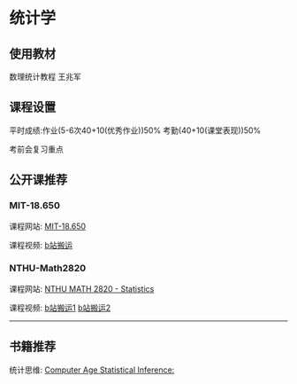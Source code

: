 # 统计学

## 使用教材

数理统计教程 王兆军

## 课程设置

平时成绩:作业(5-6次40+10(优秀作业))50%   考勤(40+10(课堂表现))50% 

考前会复习重点

## 公开课推荐

### MIT-18.650

课程网站: [MIT-18.650](https://ocw.mit.edu/courses/18-443-statistics-for-applications-spring-2015/)

课程视频: [b站搬运](https://www.bilibili.com/video/BV1hp4y1i77w/?vd_source=d03b0f673ed993b8e86fd863bd92d95e)

### NTHU-Math2820

课程网站: [NTHU MATH 2820 - Statistics](http://www.stat.nthu.edu.tw/~swcheng/Teaching/math2820/index.php)

课程视频: [b站搬运1](https://www.bilibili.com/video/BV1DP4y1E7Kd/?vd_source=d03b0f673ed993b8e86fd863bd92d95e)	[b站搬运2](https://www.bilibili.com/video/BV1Qb411G7qM/?vd_source=d03b0f673ed993b8e86fd863bd92d95e)

****

## 书籍推荐

统计思维: [Computer Age Statistical Inference: ](https://hastie.su.domains/CASI/)

